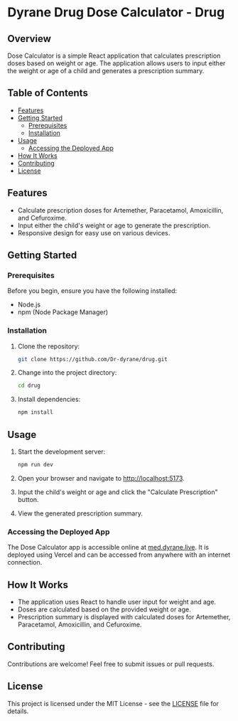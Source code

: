 # Dyrane Drug Dose Calculator - Drug

## Overview

Dose Calculator is a simple React application that calculates prescription doses based on weight or age. The application allows users to input either the weight or age of a child and generates a prescription summary.

## Table of Contents

- [Features](#features)
- [Getting Started](#getting-started)
  - [Prerequisites](#prerequisites)
  - [Installation](#installation)
- [Usage](#usage)
  - [Accessing the Deployed App](#accessing-the-deployed-app)
- [How It Works](#how-it-works)
- [Contributing](#contributing)
- [License](#license)

## Features

- Calculate prescription doses for Artemether, Paracetamol, Amoxicillin, and Cefuroxime.
- Input either the child's weight or age to generate the prescription.
- Responsive design for easy use on various devices.

## Getting Started

### Prerequisites

Before you begin, ensure you have the following installed:

- Node.js
- npm (Node Package Manager)

### Installation

1. Clone the repository:

   ```bash
   git clone https://github.com/Dr-dyrane/drug.git
   ```

2. Change into the project directory:

   ```bash
   cd drug
   ```

3. Install dependencies:

   ```bash
   npm install
   ```

## Usage

1. Start the development server:

   ```bash
   npm run dev
   ```

2. Open your browser and navigate to [http://localhost:5173](http://localhost:5173).

3. Input the child's weight or age and click the "Calculate Prescription" button.

4. View the generated prescription summary.

### Accessing the Deployed App

The Dose Calculator app is accessible online at [med.dyrane.live](https://med.dyrane.live). It is deployed using Vercel and can be accessed from anywhere with an internet connection.

## How It Works

- The application uses React to handle user input for weight and age.
- Doses are calculated based on the provided weight or age.
- Prescription summary is displayed with calculated doses for Artemether, Paracetamol, Amoxicillin, and Cefuroxime.

## Contributing

Contributions are welcome! Feel free to submit issues or pull requests.

## License

This project is licensed under the MIT License - see the [LICENSE](LICENSE) file for details.